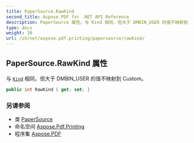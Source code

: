 ```yaml
---
title: PaperSource.RawKind
second_title: Aspose.PDF for .NET API Reference
description: PaperSource 属性。与 Kind 相同，但大于 DMBIN_USER 的值不映射到 Custom
type: docs
weight: 30
url: /zh/net/aspose.pdf.printing/papersource/rawkind/
---
```

## PaperSource.RawKind 属性

与 [`Kind`](../kind/) 相同，但大于 DMBIN_USER 的值不映射到 Custom。

```csharp
public int RawKind { get; set; }
```

### 另请参阅

* 类 [PaperSource](../)
* 命名空间 [Aspose.Pdf.Printing](../../../aspose.pdf.printing/)
* 程序集 [Aspose.PDF](../../../)